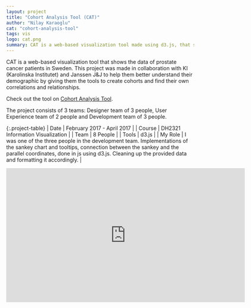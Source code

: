 ```yaml
---
layout: project
title: "Cohort Analysis Tool (CAT)"
author: "Nilay Karaoglu"
cat: "cohort-analysis-tool"
tags: vis
logo: cat.png
summary: CAT is a web-based visualization tool made using d3.js, that shows the data of prostate cancer patients in Sweden
---
```


CAT is a web-based visualization tool that shows the data of prostate cancer patients in Sweden. This project was made in collaboration with KI (Karolinska Institutet) and Janssen J&J to help them better understand their demographic by giving them the tools to create cohorts and find their own correlations and relationships.

Check out the tool on [Cohort Analysis Tool](https://raghunayyar.github.io/IVI17).

The project consists of 3 teams: Designer team of 3 people, User Experience team of 2 people and Development team of 3 people. 

{:.project-table}
| Date | February 2017 - April 2017 |
| Course | DH2321 Information Visualization |
| Team | 8 People |
| Tools | d3.js |
| My Role | I was one of the three people in the development team. Implementations of the sankey chart and tooltips, connection between the sankey and the parallel coordinates, done in js using d3.js. Cleaning up the provided data and formatting it accordingly. |

<div class="text-center">
    <iframe src="https://player.vimeo.com/video/211194972?byline=0&portrait=0" width="640" height="360" align="middle" frameborder="0" webkitallowfullscreen mozallowfullscreen allowfullscreen></iframe>
</div>
